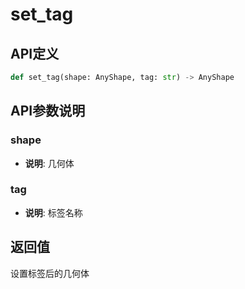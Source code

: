# set_tag

## API定义

```python
def set_tag(shape: AnyShape, tag: str) -> AnyShape
```

## API参数说明

### shape

- **说明**: 几何体

### tag

- **说明**: 标签名称

## 返回值

设置标签后的几何体
